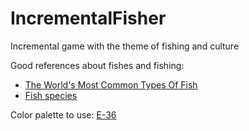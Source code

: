 # IncrementalFisher

Incremental game with the theme of fishing and culture

Good references about fishes and fishing:
- [The World's Most Common Types Of Fish](https://www.worldatlas.com/articles/the-world-s-most-common-types-of-fish.html)
- [Fish species](https://www.ifiske.se/index.php/en/information-english/fish-species)

Color palette to use: [E-36](https://lospec.com/palette-list/e-36)
